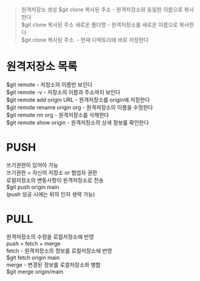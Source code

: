 > 원격저장소 생성
$git clone 복사된 주소 - 원격저장소와 동일한 이름으로 복사한다<br>
$git clone 복사된 주소 새로운 폴더명 - 원격저장소를 새로운 이름으로 복사한다<br>
$git clone 복사된 주소. - 현재 디렉토리에 바로 저장한다<br>

# 원격저장소 목록
$git remote - 저장소의 이름만 보인다<br>
$git remote -v - 저장소의 이름과 주소까지 보인다<br>
$git remote add origin URL - 원격저장소를 origin에 저장한다<br>
$git remote rename origin org - 원격저장소의 이름을 수정한다<br>
$git remote rm org - 원격저장소를 삭제한다<br>
$git remote show origin - 원격저장소의 상세 정보를 확인한다<br>

# PUSH
쓰기권한이 있어야 가능<br>
쓰기권한 = 자신의 저장소 or 협업자 권한<br>
로컬저장소의 변동사항이 원격저장소로 전송<br>
$git push origin main<br>
(push 성공 시에는 뒤의 인자 생략 가능)<br>

# PULL
원격저장소의 수정을 로컬저장소에 반영<br>
push = fetch + merge<br>
fetch - 원격저장소의 정보를 로컬저장소에 반영<br>
$git fetch origin main<br>
merge - 변경된 정보를 로컬저장소와 병합<br>
$git merge origin/main<br>
